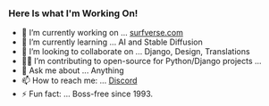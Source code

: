 ### Here Is what I'm Working On!

- 🔭 I’m currently working on ... [surfverse.com](https://surfverse.com)
- 🌱 I’m currently learning ... AI and Stable Diffusion
- 👯 I’m looking to collaborate on ... Django, Design, Translations
- 👨‍💻 I’m contributing to open-source for Python/Django projects ...
- 💬 Ask me about ... Anything
- 📫 How to reach me: ... [Discord](https://discord.gg/CcQfdrH)
- ⚡ Fun fact: ... Boss-free since 1993.

